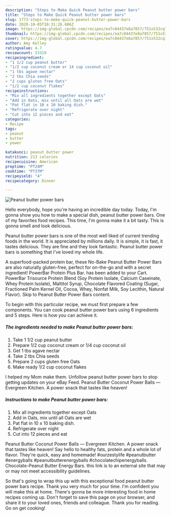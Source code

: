 ```yaml
---
description: "Steps to Make Quick Peanut butter power bars"
title: "Steps to Make Quick Peanut butter power bars"
slug: 1773-steps-to-make-quick-peanut-butter-power-bars
date: 2020-10-05T10:31:26.606Z
image: https://img-global.cpcdn.com/recipes/ea7c04437e8a7857/751x532cq70/peanut-butter-power-bars-recipe-main-photo.jpg
thumbnail: https://img-global.cpcdn.com/recipes/ea7c04437e8a7857/751x532cq70/peanut-butter-power-bars-recipe-main-photo.jpg
cover: https://img-global.cpcdn.com/recipes/ea7c04437e8a7857/751x532cq70/peanut-butter-power-bars-recipe-main-photo.jpg
author: Amy Kelley
ratingvalue: 4.7
reviewcount: 23319
recipeingredient:
- "1 1/2 cup peanut butter"
- "1/2 cup coconut cream or 14 cup coconut oil"
- "1 tbs agave nectar"
- "2 tbs Chia seeds"
- "2 cups gluten free Oats"
- "1/2 cup coconut flakes"
recipeinstructions:
- "Mix all ingredients together except Oats"
- "Add in Oats, mix until all Oats are wet"
- "Pat flat in 10 x 10 baking dish."
- "Refrigerate over night"
- "Cut into 12 pieces and eat"
categories:
- Recipe
tags:
- peanut
- butter
- power

katakunci: peanut butter power 
nutrition: 213 calories
recipecuisine: American
preptime: "PT24M"
cooktime: "PT37M"
recipeyield: "4"
recipecategory: Dinner

---
```



![Peanut butter power bars](https://img-global.cpcdn.com/recipes/ea7c04437e8a7857/751x532cq70/peanut-butter-power-bars-recipe-main-photo.jpg)

Hello everybody, hope you're having an incredible day today. Today, I'm gonna show you how to make a special dish, peanut butter power bars. One of my favorites food recipes. This time, I'm gonna make it a bit tasty. This is gonna smell and look delicious.

Peanut butter power bars is one of the most well liked of current trending foods in the world. It is appreciated by millions daily. It is simple, it is fast, it tastes delicious. They are fine and they look fantastic. Peanut butter power bars is something that I've loved my whole life.

A superfood-packed protein bar, these No-Bake Peanut Butter Power Bars are also naturally gluten-free, perfect for on-the-go and with a secret ingredient! PowerBar Protein Plus Bar. has been added to your Cart. PowerBar Trisource Protein Blend (Soy Protein Isolate, Calcium Caseinate, Whey Protein Isolate), Maltitol Syrup, Chocolate Flavored Coating (Sugar, Fractioned Palm Kernel Oil, Cocoa, Whey, Nonfat Milk, Soy Lecithin, Natural Flavor). Skip to Peanut Butter Power Bars content.


To begin with this particular recipe, we must first prepare a few components. You can cook peanut butter power bars using 6 ingredients and 5 steps. Here is how you can achieve it.

<!--inarticleads1-->

##### The ingredients needed to make Peanut butter power bars:

1. Take 1 1/2 cup peanut butter
1. Prepare 1/2 cup coconut cream or 1/4 cup coconut oil
1. Get 1 tbs agave nectar
1. Take 2 tbs Chia seeds
1. Prepare 2 cups gluten free Oats
1. Make ready 1/2 cup coconut flakes


I helped my Mom make them. Unfollow peanut butter power bars to stop getting updates on your eBay Feed. Peanut Butter Coconut Power Balls — Evergreen Kitchen. A power snack that tastes like heaven! 

<!--inarticleads2-->

##### Instructions to make Peanut butter power bars:

1. Mix all ingredients together except Oats
1. Add in Oats, mix until all Oats are wet
1. Pat flat in 10 x 10 baking dish.
1. Refrigerate over night
1. Cut into 12 pieces and eat


Peanut Butter Coconut Power Balls — Evergreen Kitchen. A power snack that tastes like heaven! Say hello to healthy fats, protein and a whole lot of flavor. They&#39;re quick, easy and homemade! #ourzestylife #peanutbutter #energyballs #peanutbutterenergyballs #chocolatechipenergyballs. Chocolate-Peanut Butter Energy Bars. this link is to an external site that may or may not meet accessibility guidelines. 

So that's going to wrap this up with this exceptional food peanut butter power bars recipe. Thank you very much for your time. I'm confident you will make this at home. There's gonna be more interesting food in home recipes coming up. Don't forget to save this page on your browser, and share it to your loved ones, friends and colleague. Thank you for reading. Go on get cooking!
